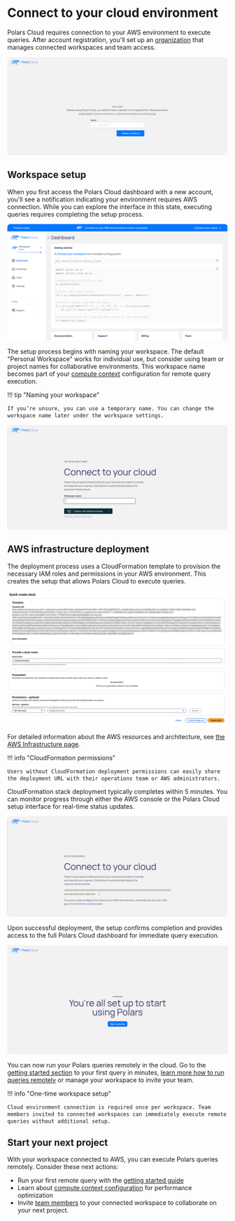 # Connect to your cloud environment

Polars Cloud requires connection to your AWS environment to execute queries. After account
registration, you'll set up an [organization](organization/organizations.md) that manages connected
workspaces and team access.

![Set up your organization after registering your account to invite your team and create workspaces](https://raw.githubusercontent.com/pola-rs/polars-static/refs/heads/master/polars_cloud/connect-cloud/organization-setup.png)

## Workspace setup

When you first access the Polars Cloud dashboard with a new account, you'll see a notification
indicating your environment requires AWS connection. While you can explore the interface in this
state, executing queries requires completing the setup process.

![An overview of the Polars Cloud dashboard showing a button to connect your cloud environment](https://raw.githubusercontent.com/pola-rs/polars-static/refs/heads/master/polars_cloud/connect-cloud/dashboard.png)

The setup process begins with naming your workspace. The default "Personal Workspace" works for
individual use, but consider using team or project names for collaborative environments. This
workspace name becomes part of your [compute context](run/compute-context.md) configuration for
remote query execution.

<!-- dprint-ignore-start -->

!!! tip "Naming your workspace"

    If you’re unsure, you can use a temporary name. You can change the workspace name later under the workspace settings.

<!-- dprint-ignore-end -->

![Connect your cloud screen where you can input a workspace name](https://raw.githubusercontent.com/pola-rs/polars-static/refs/heads/master/polars_cloud/connect-cloud/workspace-naming.png)

## AWS infrastructure deployment

The deployment process uses a CloudFormation template to provision the necessary IAM roles and
permissions in your AWS environment. This creates the setup that allows Polars Cloud to execute
queries.

![CloudFormation stack image as step of the setupflow](https://raw.githubusercontent.com/pola-rs/polars-static/refs/heads/master/polars_cloud/connect-cloud/cloudformation.png)

For detailed information about the AWS resources and architecture, see
[the AWS Infrastructure page](providers/aws/infra.md).

<!-- dprint-ignore-start -->

!!! info "CloudFormation permissions"

    Users without CloudFormation deployment permissions can easily share the deployment URL with their operations team or AWS administrators.

<!-- dprint-ignore-end -->

CloudFormation stack deployment typically completes within 5 minutes. You can monitor progress
through either the AWS console or the Polars Cloud setup interface for real-time status updates.

![Progress screen in the set up flow](https://raw.githubusercontent.com/pola-rs/polars-static/refs/heads/master/polars_cloud/connect-cloud/progress-page.png)

Upon successful deployment, the setup confirms completion and provides access to the full Polars
Cloud dashboard for immediate query execution.

![Final screen of the set up flow indication successful deployment](https://raw.githubusercontent.com/pola-rs/polars-static/refs/heads/master/polars_cloud/connect-cloud/successful-setup.png)

You can now run your Polars queries remotely in the cloud. Go to the
[getting started section](quickstart.md) to your first query in minutes,
[learn more how to run queries remotely](run/compute-context.md) or manage your workspace to invite
your team.

<!-- dprint-ignore-start -->

!!! info "One-time workspace setup"

    Cloud environment connection is required once per workspace. Team members invited to connected workspaces can immediately execute remote queries without additional setup.

<!-- dprint-ignore-end -->

## Start your next project

With your workspace connected to AWS, you can execute Polars queries remotely. Consider these next
actions:

- Run your first remote query with the [getting started guide](quickstart.md)
- Learn about [compute context configuration](run/compute-context.md) for performance optimization
- Invite [team members](workspace/team.md) to your connected workspace to collaborate on your next
  project.
